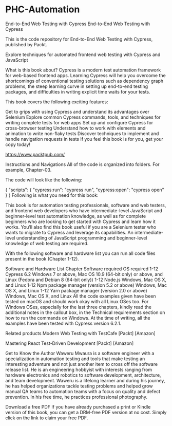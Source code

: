 # PHC-Automation
End-to-End Web Testing with Cypress
End-to-End Web Testing with Cypress

This is the code repository for End-to-End Web Testing with Cypress, published by Packt.

Explore techniques for automated frontend web testing with Cypress and JavaScript

What is this book about?
Cypress is a modern test automation framework for web-based frontend apps. Learning Cypress will help you overcome the shortcomings of conventional testing solutions such as dependency graph problems, the steep learning curve in setting up end-to-end testing packages, and difficulties in writing explicit time waits for your tests.

This book covers the following exciting features:

Get to grips with using Cypress and understand its advantages over Selenium
Explore common Cypress commands, tools, and techniques for writing complete tests for web apps
Set up and configure Cypress for cross-browser testing
Understand how to work with elements and animation to write non-flaky tests
Discover techniques to implement and handle navigation requests in tests
If you feel this book is for you, get your copy today!

https://www.packtpub.com/

Instructions and Navigations
All of the code is organized into folders. For example, Chapter-03.

The code will look like the following:

{
 "scripts": {
  "cypress:run": "cypress run",
  "cypress:open": "cypress open"
 }
}
Following is what you need for this book:

This book is for automation testing professionals, software and web testers, and frontend web developers who have intermediate-level JavaScript and beginner-level test automation knowledge, as well as for complete beginners who are looking to get started with Cypress and learn how it works. You’ll also find this book useful if you are a Selenium tester who wants to migrate to Cypress and leverage its capabilities. An intermediate-level understanding of JavaScript programming and beginner-level knowledge of web testing are required.

With the following software and hardware list you can run all code files present in the book (Chapter 1-12).

Software and Hardware List
Chapter	Software required	OS required
1-12	Cypress 6.2	Windows 7 or above, Mac OS 10.9 (64-bit only) or above, and Linux (Fedora and Debian 8 (64-bit only))
1-12	Node.js	Windows, Mac OS X, and Linux
1-12	Npm package manager (version 5.2 or above)	Windows, Mac OS X, and Linux
1-12	Yarn package manager (version 2.0 or above)	Windows, Mac OS X, and Linux
All the code examples given have been tested on macOS and should work okay with all Linux OSes too. For Windows OSes, especially for the last three chapters, kindly read the additional notes in the callout box, in the Technical requirements section on how to run the commands on Windows. At the time of writing, all the examples have been tested with Cypress version 6.2.1.

Related products
Modern Web Testing with TestCafe [Packt] [Amazon]

Mastering React Test-Driven Development [Packt] [Amazon]

Get to Know the Author
Waweru Mwaura is a software engineer with a specialization in automation testing and tools that make testing an interesting adventure and not just another item to cross off the software release list. He is an engineering hobbyist with interests ranging from hardware electronics and robotics to software development, architecture, and team development. Waweru is a lifelong learner and during his journey, he has helped organizations tackle testing problems and helped grow manual QA teams to automation teams with a focus on quality and defect prevention. In his free time, he practices professional photography.

Download a free PDF
If you have already purchased a print or Kindle version of this book, you can get a DRM-free PDF version at no cost.
Simply click on the link to claim your free PDF.
